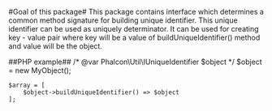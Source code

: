 #Goal of this package#
This package contains interface which determines a common method signature for building unique identifier. This unique 
identifier can be used as uniquely determinator. It can be used for creating key - value pair where key will be a value 
of buildUniqueIdentifier() method and value will be the object.

##PHP example##
    /* @var Phalcon\Util\IUniqueIdentifier $object */
    $object = new MyObject();
    
    $array = [
        $object->buildUniqueIdentifier() => $object
    ];